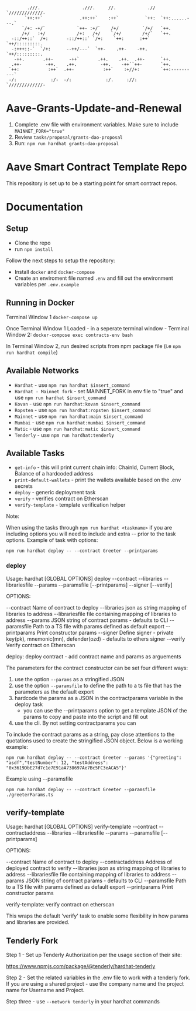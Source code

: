 ```
        .///.                .///.     //.            .//  `/////////////-
       `++:++`              .++:++`    :++`          `++:  `++:......---.`
      `/+: -+/`            `++- :+/`    /+/         `/+/   `++.
      /+/   :+/            /+:   /+/    `/+/        /+/`   `++.
  -::/++::`  /+:       -::/++::` `/+:    `++:      :++`    `++/:::::::::.
  -:+++::-`  `/+:      --++/---`  `++-    .++-    -++.     `++/:::::::::.
   -++.       .++-      -++`       .++.    .++.  .++-      `++.
  .++-         -++.    .++.         -++.    -++``++-       `++.
 `++:           :++`  .++-           :++`    :+//+:        `++:----------`
 -/:             :/-  -/:             :/.     ://:         `/////////////-
```
# Aave-Grants-Update-and-Renewal

1. Complete .env file with environment variables. Make sure to include `MAINNET_FORK="true"`
2. Review `tasks/proposal/grants-dao-proposal`
3. Run: `npm run hardhat grants-dao-proposal`

# Aave Smart Contract Template Repo

This repository is set up to be a starting point for smart contract repos.

# Documentation

## Setup

- Clone the repo
- run `npm install`

Follow the next steps to setup the repository:

- Install `docker` and `docker-compose`
- Create an enviroment file named `.env` and fill out the environment variables per `.env.example`

## Running in Docker

Terminal Window 1
`docker-compose up`

Once Terminal Window 1 Loaded - in a seperate terminal window - Terminal Window 2: 
`docker-compose exec contracts-env bash`

In Terminal Window 2, run desired scripts from npm package file (i.e `npm run hardhat compile`)

## Available Networks

- `Hardhat` - use `npm run hardhat $insert_command`
- `Hardhat - Mainnet fork` - set MAINNET_FORK in env file to "true" and use `npm run hardhat $insert_command`
- `Kovan` - use `npm run hardhat:kovan $insert_command`
- `Ropsten` - use `npm run hardhat:ropsten $insert_command`
- `Mainnet` - use `npm run hardhat:main $insert_command`
- `Mumbai` - use `npm run hardhat:mumbai $insert_command`
- `Matic` - use `npm run hardhat:matic $insert_command`
- `Tenderly` - use `npm run hardhat:tenderly`

## Available Tasks

- `get-info` - this will print current chain info: ChainId, Current Block, Balance of a hardcoded address
- `print-default-wallets` - print the wallets available based on the .env secrets
- `deploy` - generic deployment task
- `verify` - verifies contract on Etherscan
- `verify-template` - template verification helper

Note:

When using the tasks through `npm run hardhat <taskname>` if you are including options you will need to include and extra -- prior to the task options. Example of task with options:

```
npm run hardhat deploy -- --contract Greeter --printparams
```

### deploy

Usage: hardhat [GLOBAL OPTIONS] deploy --contract <STRING> --libraries <STRING> --librariesfile <STRING> --params <STRING> --paramsfile <STRING> [--printparams] --signer <STRING> [--verify]

OPTIONS:

  --contract     	Name of contract to deploy
  --libraries    	json as string mapping of libraries to address
  --librariesfile	file containing mapping of libraries to address
  --params       	JSON string of contract params - defaults to CLI
  --paramsfile   	Path to a TS file with params defined as default export
  --printparams  	Print constructor params
  --signer       	Define signer - private key(pk), mnemonic(mn), defender(ozd) - defaults to ethers signer
  --verify       	Verify contract on Etherscan

deploy: deploy contract - add contract name and params as arguements

The parameters for the contract constructor can be set four different ways:
1. use the option `--params` as a stringified JSON
2. use the option `--paramsfile` to define the path to a ts file that has the parameters as the default export
2. hardcode the params as a JSON in the contractparams variable in the deploy task
    - you can use the --printparams option to get a template JSON of the params to copy and paste into the script and fill out 
3. use the cli. By not setting contractparams you can 

To include the contract params as a string, pay close attentions to the quotations used to create the stringified JSON object. Below is a working example:

```
npm run hardhat deploy -- --contract Greeter --params '{"greeting": "asdf","testNumber": 12, "testAddress": "0x3619DbE27d7c1e7E91aA738697Ae7Bc5FC3eACA5"}'
```

Example using --paramsfile
```
npm run hardhat deploy -- --contract Greeter --paramsfile ./greeterParams.ts
```

## verify-template

Usage: hardhat [GLOBAL OPTIONS] verify-template --contract <STRING> --contractaddress <STRING> --libraries <STRING> --librariesfile <STRING> --params <STRING> --paramsfile <STRING> [--printparams]

OPTIONS:

  --contract       	Name of contract to deploy
  --contractaddress	Address of deployed contract to verify
  --libraries      	json as string mapping of libraries to address
  --librariesfile  	file containing mapping of libraries to address
  --params         	JSON string of contract params - defaults to CLI
  --paramsfile     	Path to a TS file with params defined as default export
  --printparams    	Print constructor params

verify-template: verify contract on etherscan

This wraps the default 'verify' task to enable some flexibility in how params and libraries are provided.

## Tenderly Fork

Step 1 - Set up Tenderly Authorization per the usage section of their site:

https://www.npmjs.com/package/@tenderly/hardhat-tenderly

Step 2 -
Set the related variables in the .env file to work with a tenderly fork. If you are using a shared project - use the company name and the project name for Username and Project.

Step three - use `--network tenderly` in your hardhat commands
